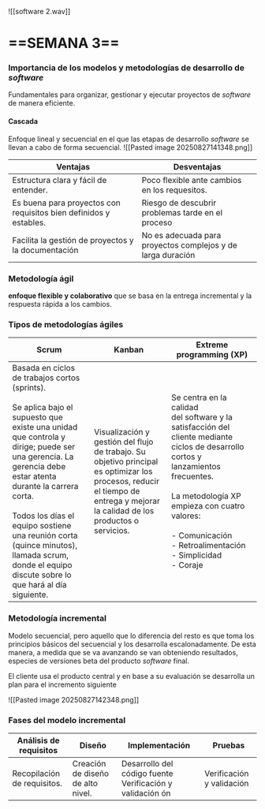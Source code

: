 ![[software 2.wav]]
# ==SEMANA 3==
### Importancia de los modelos y metodologías de desarrollo de _software_

Fundamentales para organizar, gestionar y ejecutar proyectos de _software_ de manera eficiente.
#### Cascada
Enfoque lineal y secuencial en el que las etapas de desarrollo _software_ se llevan a cabo de forma secuencial.
![[Pasted image 20250827141348.png]]

| Ventajas                                                          | Desventajas                                                 |
| ----------------------------------------------------------------- | ----------------------------------------------------------- |
| Estructura clara y fácil de entender.                             | Poco flexible ante cambios en los requesitos.               |
| Es buena para proyectos con requisitos bien definidos y estables. | Riesgo de descubrir problemas tarde en el proceso           |
| Facilita la gestión de proyectos y la documentación               | No es adecuada para proyectos complejos y de larga duración |
### Metodología ágil
**enfoque flexible y colaborativo** que se basa en la entrega incremental y la respuesta rápida a los cambios.

### Tipos de metodologías ágiles

| Scrum                                                                                                                                                                                                                                                                                                                                                                 | Kanban                                                                                                                                                                         | Extreme programming (XP)                                                                                                                                                                                                                                              |
| --------------------------------------------------------------------------------------------------------------------------------------------------------------------------------------------------------------------------------------------------------------------------------------------------------------------------------------------------------------------- | ------------------------------------------------------------------------------------------------------------------------------------------------------------------------------ | --------------------------------------------------------------------------------------------------------------------------------------------------------------------------------------------------------------------------------------------------------------------- |
| Basada en ciclos de trabajos cortos (sprints).<br><br>Se aplica bajo el supuesto que existe una unidad que controla y dirige; puede ser una gerencia. La gerencia debe estar atenta durante la carrera corta.<br><br>Todos los días el equipo sostiene una reunión corta (quince minutos), llamada scrum, donde el equipo discute sobre lo que hará al día siguiente. | Visualización y gestión del flujo de trabajo. Su objetivo principal es optimizar los procesos, reducir el tiempo de entrega y mejorar la calidad de los productos o servicios. | Se centra en la calidad del software y la satisfacción del cliente mediante ciclos de desarrollo cortos y lanzamientos frecuentes.<br><br>La metodología XP empieza con cuatro valores:<br><br>- Comunicación<br>- Retroalimentación<br>- Simplicidad<br>- Coraje<br> |
### Metodología incremental
Modelo secuencial, pero aquello que lo diferencia del resto es que toma los principios básicos del secuencial y los desarrolla escalonadamente. De esta manera, a medida que se va avanzando se van obteniendo resultados, especies de versiones beta del producto _software_ final. 

El cliente usa el producto central y en base a su evaluación se desarrolla un plan para el incremento siguiente

![[Pasted image 20250827142348.png]]
### Fases del modelo incremental

| Análisis de requisitos      | Diseño                            | Implementación                                            | Pruebas                   |
| --------------------------- | --------------------------------- | --------------------------------------------------------- | ------------------------- |
| Recopilación de requisitos. | Creación de diseño de alto nivel. | Desarrollo del código fuente Verificación y validación ón | Verificación y validación |
